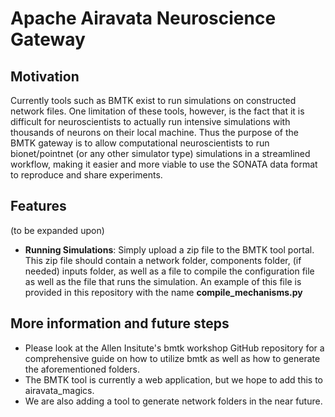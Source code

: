 # Apache Airavata Neuroscience Gateway


## Motivation
Currently tools such as BMTK exist to run simulations on constructed network files. One limitation of these tools, however, is the fact that it is difficult for neuroscientists to actually run intensive simulations with thousands of neurons on their local machine. Thus the purpose of the BMTK gateway is to allow computational neuroscientists to run bionet/pointnet (or any other simulator type) simulations in a streamlined workflow, making it easier and more viable to use the SONATA data format to reproduce and share experiments.


## Features
(to be expanded upon)
- **Running Simulations**: Simply upload a zip file to the BMTK tool portal. This zip file should contain a network folder, components folder, (if needed) inputs folder, as well as a file to compile the configuration file as well as the file that runs the simulation. An example of this file is provided in this repository with the name **compile_mechanisms.py**

## More information and future steps
- Please look at the Allen Insitute's bmtk workshop GitHub repository for a comprehensive guide on how to utilize bmtk as well as how to generate the aforementioned folders.
- The BMTK tool is currently a web application, but we hope to add this to airavata_magics.
- We are also adding a tool to generate network folders in the near future.
